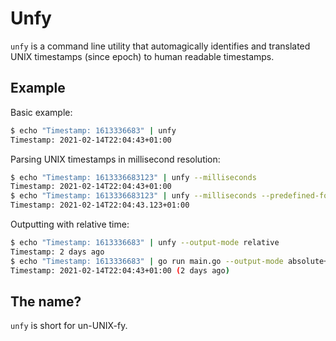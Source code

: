 Unfy
====
`unfy` is a command line utility that automagically identifies and translated
UNIX timestamps (since epoch) to human readable timestamps.

Example
-------
Basic example:
```bash
$ echo "Timestamp: 1613336683" | unfy
Timestamp: 2021-02-14T22:04:43+01:00
```
Parsing UNIX timestamps in millisecond resolution:
```bash
$ echo "Timestamp: 1613336683123" | unfy --milliseconds
Timestamp: 2021-02-14T22:04:43+01:00
$ echo "Timestamp: 1613336683123" | unfy --milliseconds --predefined-format RFC3339Nano
Timestamp: 2021-02-14T22:04:43.123+01:00
```
Outputting with relative time:
```bash
$ echo "Timestamp: 1613336683" | unfy --output-mode relative
Timestamp: 2 days ago
$ echo "Timestamp: 1613336683" | go run main.go --output-mode absolute+relative
Timestamp: 2021-02-14T22:04:43+01:00 (2 days ago)
```

The name?
---------
`unfy` is short for un-UNIX-fy.
